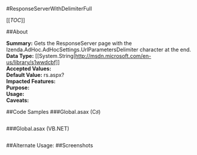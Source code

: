 #ResponseServerWithDelimiterFull

[[_TOC_]]

##About

**Summary:**  Gets the ResponseServer page with the Izenda.AdHoc.AdHocSettings.UrlParametersDelimiter character at the end.   
**Data Type:** [[System.String|http://msdn.microsoft.com/en-us/library/s1wwdcbf]]  
**Accepted Values:**   
**Default Value:** rs.aspx?  
**Impacted Features:**   
**Purpose:**   
**Usage:**   
**Caveats:**   

##Code Samples
###Global.asax (C♯)

```csharp
```

###Global.asax (VB.NET)

```visualbasic
```
##Alternate Usage: 
##Screenshots
